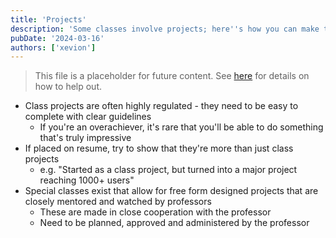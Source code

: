 ```yaml
---
title: 'Projects'
description: 'Some classes involve projects; here''s how you can make them work for you'
pubDate: '2024-03-16'
authors: ['xevion']
---
```


> This file is a placeholder for future content. See [here](/contributing) for details on how to help out.

- Class projects are often highly regulated - they need to be easy to complete with clear guidelines
    - If you're an overachiever, it's rare that you'll be able to do something that's truly impressive
- If placed on resume, try to show that they're more than just class projects
    - e.g. "Started as a class project, but turned into a major project reaching 1000+ users"
- Special classes exist that allow for free form designed projects that are closely mentored and watched by professors
    - These are made in close cooperation with the professor
    - Need to be planned, approved and administered by the professor